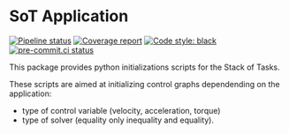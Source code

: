 # SoT Application


[![Pipeline status](https://gitlab.laas.fr/stack-of-tasks/sot-application/badges/master/pipeline.svg)](https://gitlab.laas.fr/stack-of-tasks/sot-application/commits/master)
[![Coverage report](https://gitlab.laas.fr/stack-of-tasks/sot-application/badges/master/coverage.svg?job=doc-coverage)](https://gepettoweb.laas.fr/doc/stack-of-tasks/sot-application/master/coverage/)
[![Code style: black](https://img.shields.io/badge/code%20style-black-000000.svg)](https://github.com/psf/black)
[![pre-commit.ci status](https://results.pre-commit.ci/badge/github/stack-of-tasks/sot-application/master.svg)](https://results.pre-commit.ci/latest/github/stack-of-tasks/sot-application)

This package provides python initializations scripts for the Stack of
Tasks.

These scripts are aimed at initializing control graphs dependending on
the application:

 - type of control variable (velocity, acceleration, torque)
 - type of solver (equality only inequality and equality).
